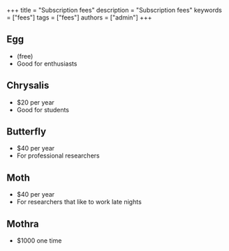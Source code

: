 +++
title = "Subscription fees"
description = "Subscription fees"
keywords = ["fees"]
tags = ["fees"]
authors = ["admin"]
+++

## Egg 
- (free)
- Good for enthusiasts 

## Chrysalis
- $20 per year
- Good for students

## Butterfly
- $40 per year
- For professional researchers

## Moth
- $40 per year
- For researchers that like to work late nights

## Mothra
- $1000 one time

